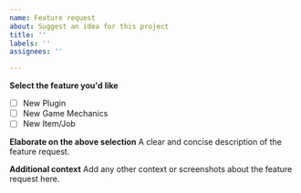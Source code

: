 ```yaml
---
name: Feature request
about: Suggest an idea for this project
title: ''
labels: ''
assignees: ''

---
```


**Select the feature you'd like**
- [ ] New Plugin
- [ ] New Game Mechanics
- [ ] New Item/Job

**Elaborate on the above selection**
A clear and concise description of the feature request.

**Additional context**
Add any other context or screenshots about the feature request here.
